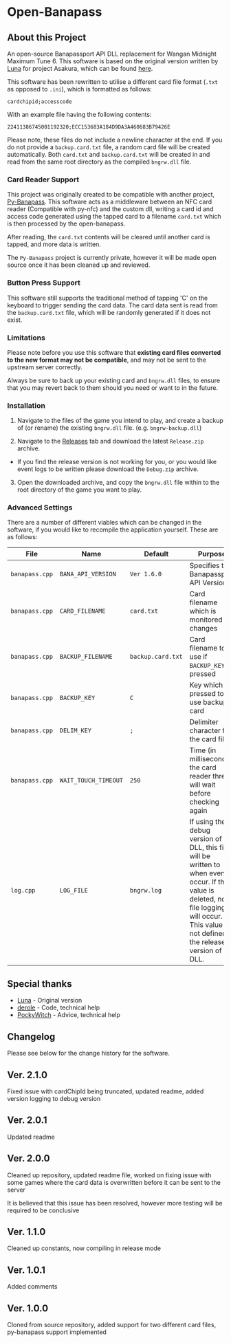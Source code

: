 # Open-Banapass

## About this Project
An open-source Banapassport API DLL replacement for Wangan Midnight Maximum Tune 6.
This software is based on the original version written by [Luna](https://github.com/ry00001) for project Asakura, which can be found [here](https://github.com/ProjectAsakura/Bayshore).

This software has been rewritten to utilise a different card file format 
(`.txt` as opposed to `.ini`), which is formatted as follows:

`cardchipid;accesscode`

With an example file having the following contents:

`22411386745001192320;ECC153683A184D9DA3A460683B79426E`

Please note, these files do not include a newline character at the end. If you do not
provide a `backup.card.txt` file, a random card file will be created automatically. 
Both `card.txt` and `backup.card.txt` will be created in and read from the same root 
directory as the compiled `bngrw.dll` file.

### Card Reader Support

This project was originally created to be compatible with another project, [Py-Banapass](https://github.com/dragapult-xyz/py-banapass). This software 
acts as a middleware between an NFC card reader (Compatible with py-nfc) and
the custom dll, writing a card id and access code generated using the tapped
card to a filename `card.txt` which is then processed by the open-banapass.

After reading, the `card.txt` contents will be cleared until another card is
tapped, and more data is written. 

The `Py-Banapass` project is currently private, however it will be made 
open source once it has been cleaned up and reviewed.

### Button Press Support

This software still supports the traditional method of tapping 'C' on the keyboard
to trigger sending the card data. The card data sent is read from the `backup.card.txt`
file, which will be randomly generated if it does not exist.

### Limitations

Please note before you use this software that **existing card files converted 
to the new format may not be compatible**, and may not be sent to the upstream 
server correctly.

Always be sure to back up your existing card and `bngrw.dll` files, to ensure
that you may revert back to them should you need or want to in the future.

### Installation

1. Navigate to the files of the game you intend to play, and create a backup of (or rename)
the existing `bngrw.dll` file. (e.g. `bngrw-backup.dll`)

2. Navigate to the [Releases](https://github.com/dragapult-xyz/open-banapass/releases/) tab and download the latest `Release.zip` archive. 
  - If you find the release version is not working for you, or you would like event logs to be written please download the `Debug.zip` archive. 

3. Open the downloaded archive, and copy the `bngrw.dll` file within to the root directory of the game you want to play.

### Advanced Settings

There are a number of different viables which can be changed in the software, if
you would like to recompile the application yourself. These are as follows:

| File | Name | Default | Purpose |
| ---- | ---- | ------- | ------- | 
| `banapass.cpp` | `BANA_API_VERSION` | `Ver 1.6.0` | Specifies the Banapassport API Version |
| `banapass.cpp` | `CARD_FILENAME` | `card.txt` | Card filename which is monitored for changes |
| `banapass.cpp` | `BACKUP_FILENAME` | `backup.card.txt` | Card filename to use if `BACKUP_KEY` is pressed |
| `banapass.cpp` | `BACKUP_KEY` | `C` | Key which is pressed to use backup card |
| `banapass.cpp` | `DELIM_KEY` | `;` | Delimiter character for the card files |
| `banapass.cpp` | `WAIT_TOUCH_TIMEOUT` | `250` | Time (in milliseconds) the card reader thread will wait before checking again |
| `log.cpp` | `LOG_FILE` | `bngrw.log` | If using the debug version of the DLL, this file will be written to when events occur. If this value is deleted, no file logging will occur. This value is not defined in the release version of the DLL. |

## Special thanks
 - [Luna](https://github.com/ry00001) - Original version
 - [derole](https://derole.co.uk) - Code, technical help
 - [PockyWitch](https://github.com/EmiMidnight) - Advice, technical help

## Changelog

Please see below for the change history for the software.

## Ver. 2.1.0

Fixed issue with cardChipId being truncated, updated
readme, added version logging to debug version

## Ver. 2.0.1

Updated readme

## Ver. 2.0.0

Cleaned up repository, updated readme file, worked on
fixing issue with some games where the card data is 
overwritten before it can be sent to the server

It is believed that this issue has been resolved, however 
more testing will be required to be conclusive

## Ver. 1.1.0
Cleaned up constants, now compiling in release mode

## Ver. 1.0.1
Added comments

## Ver. 1.0.0
Cloned from source repository, added support for two different
card files, py-banapass support implemented
